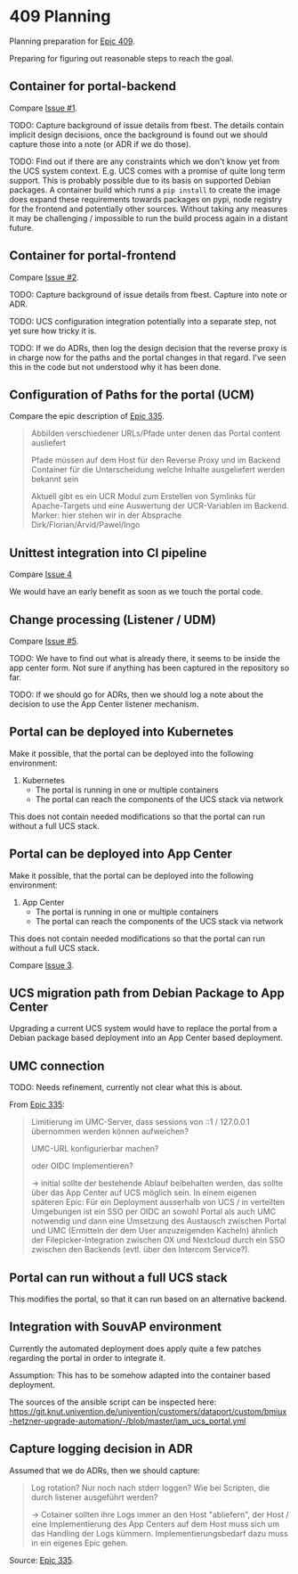 
# 409 Planning

Planning preparation for
[Epic 409](https://git.knut.univention.de/groups/univention/-/epics/409).

Preparing for figuring out reasonable steps to reach the goal.


## Container for portal-backend

Compare
[Issue #1](https://git.knut.univention.de/univention/components/univention-portal/-/issues/1).

TODO: Capture background of issue details from fbest. The details contain
implicit design decisions, once the background is found out we should capture
those into a note (or ADR if we do those).

TODO: Find out if there are any constraints which we don't know yet from the UCS
system context. E.g. UCS comes with a promise of quite long term support. This
is probably possible due to its basis on supported Debian packages. A container
build which runs a `pip install` to create the image does expand these
requirements towards packages on pypi, node registry for the frontend and
potentially other sources. Without taking any measures it may be challenging /
impossible to run the build process again in a distant future.


## Container for portal-frontend

Compare
[Issue #2](https://git.knut.univention.de/univention/components/univention-portal/-/issues/2).

TODO: Capture background of issue details from fbest. Capture into note or ADR.

TODO: UCS configuration integration potentially into a separate step, not yet
sure how tricky it is.

TODO: If we do ADRs, then log the design decision that the reverse proxy is in
charge now for the paths and the portal changes in that regard. I've seen this
in the code but not understood why it has been done.



## Configuration of Paths for the portal (UCM)

Compare the epic description of
[Epic 335](https://git.knut.univention.de/groups/univention/-/epics/335).

> Abbilden verschiedener URLs/Pfade unter denen das Portal content ausliefert
>
> Pfade müssen auf dem Host für den Reverse Proxy und im Backend Container für die
> Unterscheidung welche Inhalte ausgeliefert werden bekannt sein
>
> Aktuell gibt es ein UCR Modul zum Erstellen von Symlinks für Apache-Targets und
> eine Auswertung der UCR-Variablen im Backend. Marker: hier stehen wir in der
> Absprache Dirk/Florian/Arvid/Pawel/Ingo



## Unittest integration into CI pipeline

Compare
[Issue 4](https://git.knut.univention.de/univention/components/univention-portal/-/issues/4)

We would have an early benefit as soon as we touch the portal code.


## Change processing (Listener / UDM)

Compare
[Issue #5](https://git.knut.univention.de/univention/components/univention-portal/-/issues/2).

TODO: We have to find out what is already there, it seems to be inside the app
center form. Not sure if anything has been captured in the repository so far.

TODO: If we should go for ADRs, then we should log a note about the decision
to use the App Center listener mechanism.



## Portal can be deployed into Kubernetes

Make it possible, that the portal can be deployed into the following
environment:

1. Kubernetes
   - The portal is running in one or multiple containers
   - The portal can reach the components of the UCS stack via network

This does not contain needed modifications so that the portal can run without a
full UCS stack.



## Portal can be deployed into App Center

Make it possible, that the portal can be deployed into the following
environment:

1. App Center
   - The portal is running in one or multiple containers
   - The portal can reach the components of the UCS stack via network

This does not contain needed modifications so that the portal can run without a
full UCS stack.

Compare
[Issue 3](https://git.knut.univention.de/univention/components/univention-portal/-/issues/3).


## UCS migration path from Debian Package to App Center

Upgrading a current UCS system would have to replace the portal from a Debian
package based deployment into an App Center based deployment.



## UMC connection

TODO: Needs refinement, currently not clear what this is about.

From
[Epic 335](https://git.knut.univention.de/groups/univention/-/epics/335):

> Limitierung im UMC-Server, dass sessions von ::1 / 127.0.0.1 übernommen werden
> können aufweichen?
>
> UMC-URL konfigurierbar machen?
>
>
> oder OIDC Implementieren?
>
> -> initial sollte der bestehende Ablauf beibehalten werden, das sollte über das
> App Center auf UCS möglich sein. In einem eigenen späteren Epic: Für ein
> Deployment ausserhalb von UCS / in verteilten Umgebungen ist ein SSO per OIDC an
> sowohl Portal als auch UMC notwendig und dann eine Umsetzung des Austausch
> zwischen Portal und UMC (Ermitteln der dem User anzuzeigenden Kacheln) ähnlich
> der Filepicker-Integration zwischen OX und Nextcloud durch ein SSO zwischen den
> Backends (evtl. über den Intercom Service?).



## Portal can run without a full UCS stack

This modifies the portal, so that it can run based on an alternative backend.



## Integration with SouvAP environment

Currently the automated deployment does apply quite a few patches regarding the
portal in order to integrate it.

Assumption: This has to be somehow adapted into the container based deployment.

The sources of the ansible script can be inspected here:
<https://git.knut.univention.de/univention/customers/dataport/custom/bmiux-hetzner-upgrade-automation/-/blob/master/iam_ucs_portal.yml>



## Capture logging decision in ADR

Assumed that we do ADRs, then we should capture:

> Log rotation? Nur noch nach stderr loggen? Wie bei Scripten, die durch listener
> ausgeführt werden?
>
> -> Cotainer sollten ihre Logs immer an den Host "abliefern", der Host / eine
> Implementierung des App Centers auf dem Host muss sich um das Handling der Logs
> kümmern. Implementierungsbedarf dazu muss in ein eigenes Epic gehen.

Source:
[Epic 335](https://git.knut.univention.de/groups/univention/-/epics/335).

